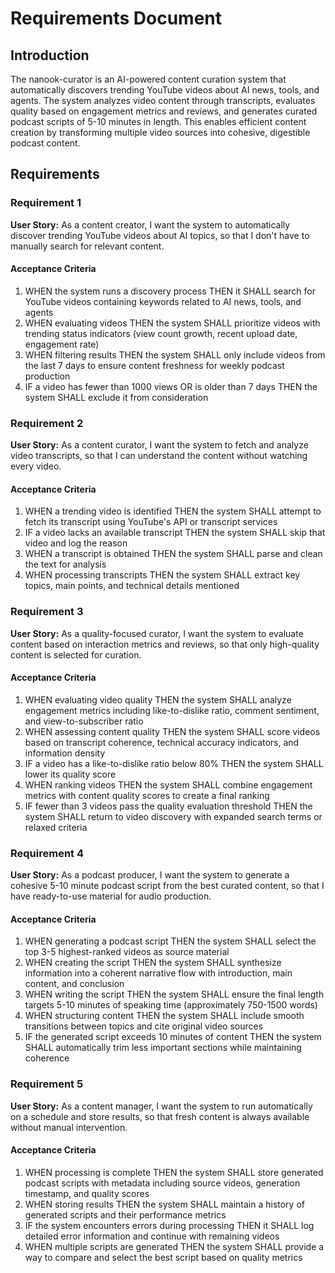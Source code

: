 # Requirements Document

## Introduction

The nanook-curator is an AI-powered content curation system that automatically discovers trending YouTube videos about AI news, tools, and agents. The system analyzes video content through transcripts, evaluates quality based on engagement metrics and reviews, and generates curated podcast scripts of 5-10 minutes in length. This enables efficient content creation by transforming multiple video sources into cohesive, digestible podcast content.

## Requirements

### Requirement 1

**User Story:** As a content creator, I want the system to automatically discover trending YouTube videos about AI topics, so that I don't have to manually search for relevant content.

#### Acceptance Criteria

1. WHEN the system runs a discovery process THEN it SHALL search for YouTube videos containing keywords related to AI news, tools, and agents
2. WHEN evaluating videos THEN the system SHALL prioritize videos with trending status indicators (view count growth, recent upload date, engagement rate)
3. WHEN filtering results THEN the system SHALL only include videos from the last 7 days to ensure content freshness for weekly podcast production
4. IF a video has fewer than 1000 views OR is older than 7 days THEN the system SHALL exclude it from consideration

### Requirement 2

**User Story:** As a content curator, I want the system to fetch and analyze video transcripts, so that I can understand the content without watching every video.

#### Acceptance Criteria

1. WHEN a trending video is identified THEN the system SHALL attempt to fetch its transcript using YouTube's API or transcript services
2. IF a video lacks an available transcript THEN the system SHALL skip that video and log the reason
3. WHEN a transcript is obtained THEN the system SHALL parse and clean the text for analysis
4. WHEN processing transcripts THEN the system SHALL extract key topics, main points, and technical details mentioned

### Requirement 3

**User Story:** As a quality-focused curator, I want the system to evaluate content based on interaction metrics and reviews, so that only high-quality content is selected for curation.

#### Acceptance Criteria

1. WHEN evaluating video quality THEN the system SHALL analyze engagement metrics including like-to-dislike ratio, comment sentiment, and view-to-subscriber ratio
2. WHEN assessing content quality THEN the system SHALL score videos based on transcript coherence, technical accuracy indicators, and information density
3. IF a video has a like-to-dislike ratio below 80% THEN the system SHALL lower its quality score
4. WHEN ranking videos THEN the system SHALL combine engagement metrics with content quality scores to create a final ranking
5. IF fewer than 3 videos pass the quality evaluation threshold THEN the system SHALL return to video discovery with expanded search terms or relaxed criteria

### Requirement 4

**User Story:** As a podcast producer, I want the system to generate a cohesive 5-10 minute podcast script from the best curated content, so that I have ready-to-use material for audio production.

#### Acceptance Criteria

1. WHEN generating a podcast script THEN the system SHALL select the top 3-5 highest-ranked videos as source material
2. WHEN creating the script THEN the system SHALL synthesize information into a coherent narrative flow with introduction, main content, and conclusion
3. WHEN writing the script THEN the system SHALL ensure the final length targets 5-10 minutes of speaking time (approximately 750-1500 words)
4. WHEN structuring content THEN the system SHALL include smooth transitions between topics and cite original video sources
5. IF the generated script exceeds 10 minutes of content THEN the system SHALL automatically trim less important sections while maintaining coherence

### Requirement 5

**User Story:** As a content manager, I want the system to run automatically on a schedule and store results, so that fresh content is always available without manual intervention.

#### Acceptance Criteria

1. WHEN processing is complete THEN the system SHALL store generated podcast scripts with metadata including source videos, generation timestamp, and quality scores
2. WHEN storing results THEN the system SHALL maintain a history of generated scripts and their performance metrics
3. IF the system encounters errors during processing THEN it SHALL log detailed error information and continue with remaining videos
4. WHEN multiple scripts are generated THEN the system SHALL provide a way to compare and select the best script based on quality metrics
